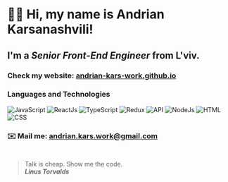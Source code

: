 # 👋🏻 Hi, my name is **Andrian Karsanashvili**!
## I'm a *Senior Front-End Engineer* from L'viv.
### Check my website: [andrian-kars-work.github.io](https://andrian-kars-work.github.io/)
### Languages and Technologies 
![JavaScript](https://img.shields.io/badge/-JavaScript-090909?style=for-the-badge&logo=JavaScript)
![ReactJs](https://img.shields.io/badge/-ReactJs-090909?style=for-the-badge&logo=React)
![TypeScript](https://img.shields.io/badge/-TypeScript-090909?style=for-the-badge&logo=TypeScript)
![Redux](https://img.shields.io/badge/-Redux-090909?style=for-the-badge&logo=Redux)
![API](https://img.shields.io/badge/-REST&#032;API-090909?style=for-the-badge)
![NodeJs](https://img.shields.io/badge/-NODEJS-090909?style=for-the-badge)
![HTML](https://img.shields.io/badge/-HTML-090909?style=for-the-badge&logo=html5)
![CSS](https://img.shields.io/badge/-CSS-090909?style=for-the-badge&logo=css3)
### ✉️ Mail me: andrian.kars.work@gmail.com
#
> Talk is cheap. Show me the code. <br/>
> ***Linus Torvalds***
